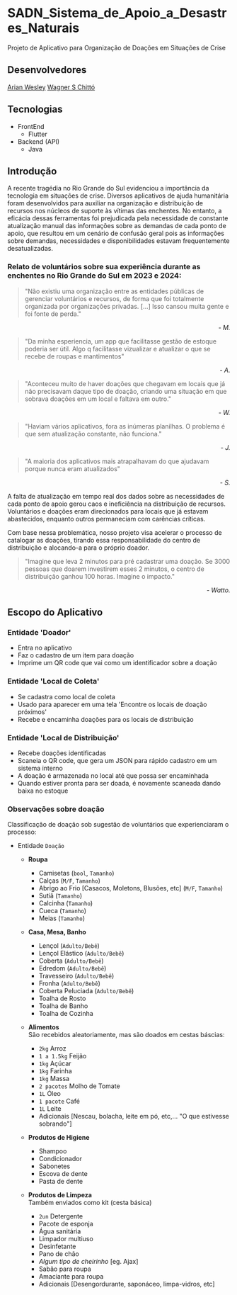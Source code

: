 # SADN_Sistema_de_Apoio_a_Desastres_Naturais

Projeto de Aplicativo para Organização de Doações em Situações de Crise

## Desenvolvedores

[Arian Wesley](https://github.com/Navelogic)
[Wagner S Chittó](https://github.com/Treorai)

## Tecnologias
- FrontEnd
    - Flutter
- Backend (API)
    - Java
    
## Introdução

A recente tragédia no Rio Grande do Sul evidenciou a importância da tecnologia em situações de crise. Diversos aplicativos de ajuda humanitária foram desenvolvidos para auxiliar na organização e distribuição de recursos nos núcleos de suporte às vítimas das enchentes. No entanto, a eficácia dessas ferramentas foi prejudicada pela necessidade de constante atualização manual das informações sobre as demandas de cada ponto de apoio, que resultou em um cenário de confusão geral pois as informações sobre demandas, necessidades e disponibilidades estavam frequentemente desatualizadas.

### Relato de voluntários sobre sua experiência durante as enchentes no Rio Grande do Sul em 2023 e 2024:

> "Não existiu uma organização entre as entidades públicas de gerenciar voluntários e recursos, de forma que foi totalmente organizada por organizações privadas. [...] Isso cansou muita gente e foi fonte de perda."
<div style="text-align: right"><i> - M.</i></div>

> "Da minha esperiencia, um app que facilitasse gestão de estoque poderia ser útil. Algo q facilitasse vizualizar e atualizar o que se recebe de roupas e mantimentos"
<div style="text-align: right"><i> - A.</i></div>

> "Aconteceu muito de haver doações que chegavam em locais que já não precisavam daque tipo de doação, criando uma situação em que sobrava doações em um local e faltava em outro."
<div style="text-align: right"><i> - W.</i></div>

> "Haviam vários aplicativos, fora as inúmeras planilhas. O problema é que sem atualização constante, não funciona."
<div style="text-align: right"><i> - J.</i></div>

> "A maioria dos aplicativos mais atrapalhavam do que ajudavam porque nunca eram atualizados"
<div style="text-align: right"><i> - S.</i></div>

A falta de atualização em tempo real dos dados sobre as necessidades de cada ponto de apoio gerou caos e ineficiência na distribuição de recursos. Voluntários e doações eram direcionados para locais que já estavam abastecidos, enquanto outros permaneciam com carências críticas.

Com base nessa problemática, nosso projeto visa acelerar o processo de catalogar as doações, tirando essa responsabilidade do centro de distribuição e alocando-a para o próprio doador.

> "Imagine que leva 2 minutos para pré cadastrar uma doação. Se 3000 pessoas que doarem investirem esses 2 minutos, o centro de distribuição ganhou 100 horas. Imagine o impacto."
<div style="text-align: right"><i> - Watto.</i></div>

## Escopo do Aplicativo

### Entidade 'Doador'

- Entra no aplicativo
- Faz o cadastro de um item para doação
- Imprime um QR code que vai como um identificador sobre a doação

### Entidade 'Local de Coleta'

- Se cadastra como local de coleta
- Usado para aparecer em uma tela 'Encontre os locais de doação próximos'
- Recebe e encaminha doações para os locais de distribuição

### Entidade 'Local de Distribuição'

- Recebe doações identificadas
- Scaneia o QR code, que gera um JSON para rápido cadastro em um sistema interno
- A doação é armazenada no local até que possa ser encaminhada
- Quando estiver pronta para ser doada, é novamente scaneada dando baixa no estoque

### Observações sobre doação

Classificação de doação sob sugestão de voluntários que experienciaram o processo:

- Entidade `Doação`
    - **Roupa**
        - Camisetas (`bool`, `Tamanho`)
        - Calças (`M/F`, `Tamanho`)
        - Abrigo ao Frio [Casacos, Moletons, Blusões, etc] (`M/F`, `Tamanho`)
        - Sutiã (`Tamanho`)
        - Calcinha (`Tamanho`)
        - Cueca (`Tamanho`)
        - Meias (`Tamanho`)
    
    - **Casa, Mesa, Banho**
        - Lençol (`Adulto/Bebê`)
        - Lençol Elástico (`Adulto/Bebê`)
        - Coberta (`Adulto/Bebê`)
        - Edredom (`Adulto/Bebê`)
        - Travesseiro (`Adulto/Bebê`)
        - Fronha (`Adulto/Bebê`)
        - Coberta Peluciada (`Adulto/Bebê`)
        - Toalha de Rosto
        - Toalha de Banho
        - Toalha de Cozinha
    
    - **Alimentos**  
    São recebidos aleatoriamente, mas são doados em cestas báscias:
        - `2kg` Arroz
        - `1 a 1.5kg` Feijão
        - `1kg` Açúcar
        - `1kg` Farinha
        - `1kg` Massa
        - `2 pacotes` Molho de Tomate
        - `1L` Óleo
        - `1 pacote` Café
        - `1L` Leite
        - Adicionais [Nescau, bolacha, leite em pó, etc,... "O que estivesse sobrando"]
    
    - **Produtos de Higiene**
        - Shampoo
        - Condicionador
        - Sabonetes
        - Escova de dente
        - Pasta de dente

    - **Produtos de Limpeza**  
    Também enviados como kit (cesta básica)
        - `2un` Detergente
        - Pacote de esponja
        - Água sanitária
        - Limpador multiuso
        - Desinfetante
        - Pano de chão
        - *Algum tipo de cheirinho* [eg. Ajax]
        - Sabão para roupa
        - Amaciante para roupa
        - Adicionais [Desengordurante, saponáceo, limpa-vidros, etc]
